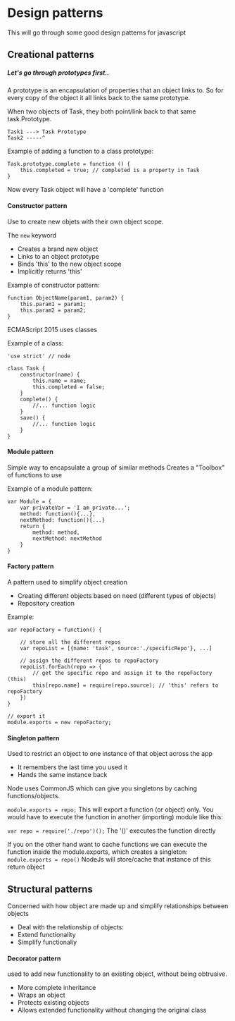 # Design patterns
This will go through some good design patterns for javascript

## Creational patterns

##### Let's go through prototypes first..

A prototype is an encapsulation of properties that an object links to.
So for every copy of the object it all links back to the same prototype. 

When two objects of Task, they both point/link back to that same task.Prototype. 
```
Task1 ---> Task Prototype
Task2 -----^
```

Example of adding a function to a class prototype:
```
Task.prototype.complete = function () {
    this.completed = true; // completed is a property in Task
}
```
Now every Task object will have a 'complete' function

#### Constructor pattern
Use to create new objets with their own object scope. 

The `new` keyword 
- Creates a brand new object
- Links to an object prototype 
- Binds 'this' to the new object scope
- Implicitly returns 'this'

Example of constructor pattern:

```
function ObjectName(param1, param2) {
    this.param1 = param1;
    this.param2 = param2;
}
```

ECMAScript 2015 uses classes

Example of a class:
```
'use strict' // node

class Task {
    constructor(name) {
        this.name = name;
        this.completed = false;
    }
    complete() {
        //... function logic
    }
    save() {
        //... function logic
    }
}
```

#### Module pattern
Simple way to encapsulate a group of similar methods
Creates a "Toolbox" of functions to use

Example of a module pattern:
```
var Module = {
    var privateVar = 'I am private...';
    method: function(){...},
    nextMethod: function(){...}
    return {
        method: method,
        nextMethod: nextMethod
    }
}
```

#### Factory pattern
A pattern used to simplify object creation
- Creating different objects based on need (different types of objects)
- Repository creation

Example:

```
var repoFactory = function() {

    // store all the different repos
    var repoList = [{name: 'task', source:'./specificRepo'}, ...]

    // assign the different repos to repoFactory
    repoList.forEach(repo => {
        // get the specific repo and assign it to the repoFactory (this)
        this[repo.name] = require(repo.source); // 'this' refers to repoFactory 
    })
}

// export it
module.exports = new repoFactory;
```

#### Singleton pattern
Used to restrict an object to one instance of that object across the app
- It remembers the last time you used it
- Hands the same instance back

Node uses CommonJS which can give you singletons by caching functions/objects. 

`module.exports = repo;` 
This will export a function (or object) only. You would have to execute the function in another (importing) module like this:

`var repo = require('./repo')();`
The '()' executes the function directly

If you on the other hand want to cache functions we can execute the function
inside the module.exports, which creates a singleton:
`module.exports = repo()` 
NodeJs will store/cache that instance of this return object


## Structural patterns
Concerned with how object are made up and simplify relationships between objects
- Deal with the relationship of objects:
- Extend functionality
- Simplify functionaliy

#### Decorator pattern
used to add new functionality to an existing object, without being obtrusive. 
- More complete inheritance
- Wraps an object 
- Protects existing objects
- Allows extended functionality without changing the original class

